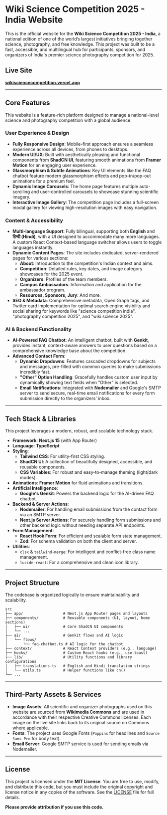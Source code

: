 
# Wiki Science Competition 2025 - India Website

This is the official website for the **Wiki Science Competition 2025 - India**, a national edition of one of the world’s largest initiatives bringing together science, photography, and free knowledge. This project was built to be a fast, accessible, and multilingual hub for participants, sponsors, and organizers of India's premier science photography competition for 2025.

## Live Site

**[wikisciencecompetition.vercel.app](https://wikisciencecompetition.vercel.app/)**

---

## Core Features

This website is a feature-rich platform designed to manage a national-level science and photography competition with a global audience.

### User Experience & Design
- **Fully Responsive Design**: Mobile-first approach ensures a seamless experience across all devices, from phones to desktops.
- **Modern UI/UX**: Built with aesthetically pleasing and functional components from **ShadCN UI**, featuring smooth animations from **Framer Motion** for an engaging user experience.
- **Glassmorphism & Subtle Animations**: Key UI elements like the FAQ chatbot feature modern glassmorphism effects and pop-in/pop-out animations for a premium feel.
- **Dynamic Image Carousels**: The home page features multiple auto-scrolling and user-controlled carousels to showcase stunning scientific imagery.
- **Interactive Image Gallery**: The competition page includes a full-screen modal gallery for viewing high-resolution images with easy navigation.

### Content & Accessibility
- **Multi-language Support**: Fully bilingual, supporting both **English** and **हिन्दी (Hindi)**, with a UI designed to accommodate many more languages. A custom React Context-based language switcher allows users to toggle languages instantly.
- **Dynamic Content Pages**: The site includes dedicated, server-rendered pages for various sections:
  - **About**: Introduction to the competition's Indian context and aims.
  - **Competition**: Detailed rules, key dates, and image category showcases for the 2025 event.
  - **Organizers**: Profiles of the team members.
  - **Campus Ambassadors**: Information and application for the ambassador program.
  - **Resources, Sponsors, Jury**: And more.
- **SEO & Metadata**: Comprehensive metadata, Open Graph tags, and Twitter card implementation for optimal search engine visibility and social sharing for keywords like "science competition india", "photography competition 2025", and "wiki science 2025".

### AI & Backend Functionality
- **AI-Powered FAQ Chatbot**: An intelligent chatbot, built with **Genkit**, provides instant, context-aware answers to user questions based on a comprehensive knowledge base about the competition.
- **Advanced Contact Form**:
  - **Dynamic Dropdowns**: Features cascaded dropdowns for subjects and messages, pre-filled with common queries to make submissions incredibly fast.
  - **"Other" Option Handling**: Gracefully handles custom user input by dynamically showing text fields when "Other" is selected.
  - **Email Notifications**: Integrated with **Nodemailer** and Google's SMTP server to send secure, real-time email notifications for every form submission directly to the organizers' inbox.

---

## Tech Stack & Libraries

This project leverages a modern, robust, and scalable technology stack.

- **Framework**: **Next.js 15** (with App Router)
- **Language**: **TypeScript**
- **Styling**:
  - **Tailwind CSS**: For utility-first CSS styling.
  - **ShadCN UI**: A collection of beautifully designed, accessible, and reusable components.
  - **CSS Variables**: For robust and easy-to-manage theming (light/dark modes).
- **Animations**: **Framer Motion** for fluid animations and transitions.
- **Artificial Intelligence**:
  - **Google's Genkit**: Powers the backend logic for the AI-driven FAQ chatbot.
- **Backend & Server Actions**:
  - **Nodemailer**: For handling email submissions from the contact form via an SMTP server.
  - **Next.js Server Actions**: For securely handling form submissions and other backend logic without needing separate API endpoints.
- **Form Management**:
  - **React Hook Form**: For efficient and scalable form state management.
  - **Zod**: For schema validation on both the client and server.
- **Utilities**:
  - `clsx` & `tailwind-merge`: For intelligent and conflict-free class name management.
  - `lucide-react`: For a comprehensive and clean icon library.

---

## Project Structure

The codebase is organized logically to ensure maintainability and scalability.

```
src
├── app/                  # Next.js App Router pages and layouts
├── components/           # Reusable components (UI, layout, home sections)
│   ├── ui/               # Core ShadCN UI components
│   └── ...
├── ai/                   # Genkit flows and AI logic
│   └── flows/
│       └── faq-chatbot.ts # AI logic for the chatbot
├── context/              # React Context providers (e.g., language)
├── hooks/                # Custom React hooks (e.g., use-toast)
├── lib/                  # Utility functions and library configurations
│   ├── translations.ts   # English and Hindi translation strings
│   └── utils.ts          # Helper functions like cn()
└── ...
```

---

## Third-Party Assets & Services

- **Image Assets**: All scientific and organizer photographs used on this website are sourced from **Wikimedia Commons** and are used in accordance with their respective Creative Commons licenses. Each image on the live site links back to its original source on Commons where applicable.
- **Fonts**: The project uses Google Fonts (`Poppins` for headlines and `Source Sans Pro` for body text).
- **Email Server**: Google SMTP service is used for sending emails via Nodemailer.

---

## License

This project is licensed under the **MIT License**. You are free to use, modify, and distribute this code, but you must include the original copyright and license notice in any copies of the software. See the [LICENSE](LICENSE) file for full details.

**Please provide attribution if you use this code.**
